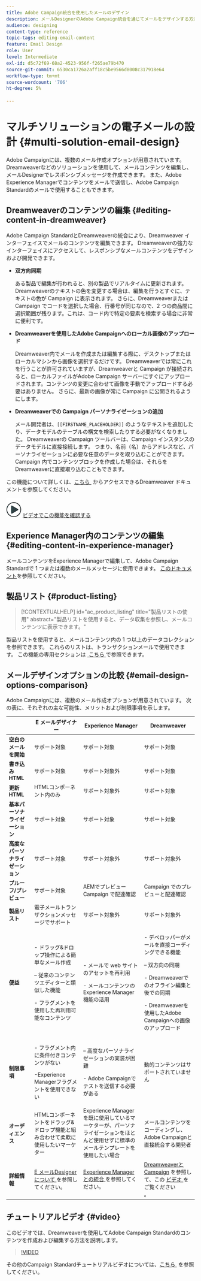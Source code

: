 ```yaml
---
title: Adobe Campaign統合を使用したメールのデザイン
description: メールDesignerのAdobe Campaign統合を通じてメールをデザインする方法について説明します。
audience: designing
content-type: reference
topic-tags: editing-email-content
feature: Email Design
role: User
level: Intermediate
exl-id: d5c72f69-68a2-4523-956f-f265ae79b470
source-git-commit: 6530ca1726a2aff18c5be9566d8008c317918e64
workflow-type: tm+mt
source-wordcount: '706'
ht-degree: 5%

---
```


# マルチソリューションの電子メールの設計 {#multi-solution-email-design}

Adobe Campaignには、複数のメール作成オプションが用意されています。 Dreamweaverなどのソリューションを使用して、メールコンテンツを編集し、メールDesignerでレスポンシブメッセージを作成できます。 また、Adobe Experience Managerでコンテンツをメールで送信し、Adobe Campaign Standardのメールで使用することもできます。

## Dreamweaverのコンテンツの編集 {#editing-content-in-dreamweaver}

Adobe Campaign StandardとDreamweaverの統合により、Dreamweaver インターフェイスでメールのコンテンツを編集できます。 Dreamweaverの強力なインターフェイスにアクセスして、レスポンシブなメールコンテンツをデザインおよび開発できます。

* **双方向同期**

  ある製品で編集が行われると、別の製品でリアルタイムに更新されます。 Dreamweaverのテキストの色を変更する場合は、編集を行うとすぐに、テキストの色が Campaign に表示されます。 さらに、Dreamweaverまたは Campaign でコードを選択した場合、行番号が同じなので、2 つの商品間に選択範囲が残ります。これは、コード内で特定の要素を検索する場合に非常に便利です。

* **Dreamweaverを使用したAdobe Campaignへのローカル画像のアップロード**

  Dreamweaver内でメールを作成または編集する際に、デスクトップまたはローカルマシンから画像を選択するだけです。 Dreamweaverでは常にこれを行うことが許可されていますが、Dreamweaverと Campaign が接続されると、ローカルファイルがAdobe Campaign サーバーにすぐにアップロードされます。コンテンツの変更に合わせて画像を手動でアップロードする必要はありません。 さらに、最新の画像が常に Campaign に公開されるようにします。

* **Dreamweaverでの Campaign パーソナライゼーションの追加**

  メール開発者は、`[[FIRSTNAME_PLACEHOLDER]]` のようなテキストを追加したり、データモデルのテーブルの構文を検索したりする必要がなくなりました。 Dreamweaverの Campaign ツールバーは、Campaign インスタンスのデータモデルに直接接続します。 つまり、名前（名）からアドレスなど、パーソナライゼーションに必要な任意のデータを取り込むことができます。 Campaign 内でコンテンツブロックを作成した場合は、それらをDreamweaverに直接取り込むこともできます。

この機能について詳しくは、[&#x200B; こちら &#x200B;](https://helpx.adobe.com/jp/dreamweaver/using/working-with-dreamweaver-and-campaign.html) からアクセスできるDreamweaver ドキュメントを参照してください。

![](assets/do-not-localize/how-to-video.png) [ビデオでこの機能を確認する](#video)

## Experience Manager内のコンテンツの編集 {#editing-content-in-experience-manager}

メールコンテンツをExperience Managerで編集して、Adobe Campaign Standardで 1 つまたは複数のメールメッセージに使用できます。 [このドキュメント](../../integrating/using/integrating-with-experience-manager.md)を参照してください。

## 製品リスト {#product-listing}

>[!CONTEXTUALHELP]
>id="ac_product_listing"
>title="製品リストの使用"
>abstract="製品リストを使用すると、データ収集を参照し、メールコンテンツに表示できます。"

製品リストを使用すると、メールコンテンツ内の 1 つ以上のデータコレクションを参照できます。 これらのリストは、トランザクションメールで使用できます。 この機能の専用セクションは [&#x200B; こちら &#x200B;](../../designing/using/using-product-listings.md) で参照できます。

## メールデザインオプションの比較 {#email-design-options-comparison}

Adobe Campaignには、複数のメール作成オプションが用意されています。 次の表に、それぞれの主な可能性、メリットおよび制限事項を示します。

<table> 
 <thead> 
  <tr> 
   <th> </th> 
   <th> E メールデザイナー<br /> </th> 
   <th> Experience Manager<br /> </th> 
   <th> Dreamweaver<br /> </th> 
  </tr> 
 </thead> 
 <tbody> 
  <tr> 
   <td> <strong> 空白のメールを開始 </strong><br /> </td> 
   <td> サポート対象 <br /> </td> 
   <td> サポート対象 <br /> </td> 
   <td> サポート対象 <br /> </td> 
  </tr> 
  <tr> 
   <td> <strong> 書き込みHTML</strong><br /> </td> 
   <td> サポート対象 <br /> </td> 
   <td> サポート対象外 <br /> </td> 
   <td> サポート対象 <br /> </td> 
  </tr> 
  <tr> 
   <td> <strong> 更新HTML</strong><br /> </td> 
   <td> HTMLコンポーネント内のみ <br /> </td> 
   <td> サポート対象外 <br /> </td> 
   <td> サポート対象 <br /> </td> 
  </tr> 
  <tr> 
   <td> <strong> 基本パーソナライゼーション </strong><br /> </td> 
   <td> サポート対象 <br /> </td> 
   <td> サポート対象 <br /> </td> 
   <td> サポート対象 <br /> </td> 
  </tr> 
  <tr> 
   <td> <strong> 高度なパーソナライゼーション </strong><br /> </td> 
   <td> サポート対象 <br /> </td> 
   <td> サポート対象外 <br /> </td> 
   <td> サポート対象外 <br /> </td> 
  </tr> 
  <tr> 
   <td> <strong> プルーフ/プレビュー </strong><br /> </td> 
   <td> サポート対象 <br /> </td> 
   <td> AEMでプレビュー <br /> Campaign で配達確認 <br /> </td> 
   <td> Campaign でのプレビューと配達確認 <br /> </td> 
  </tr> 
  <tr> 
   <td> <strong> 製品リスト </strong><br /> </td> 
   <td> 電子メールトランザクションメッセージでサポート <br /> </td> 
   <td> サポート対象外 <br /> </td> 
   <td> サポート対象外 <br /> </td> 
  </tr> 
  <tr> 
   <td> <strong> 便益 </strong><br /> </td> 
   <td> 
     <p>- ドラッグ&amp;ドロップ操作による簡単なメール作成</p>
     <p> – 従来のコンテンツエディターと類似した機能</p>
     <p>- フラグメントを使用した再利用可能なコンテンツ</p>
  </td> 
   <td> 
     <p>- メールで web サイトのアセットを再利用</p>
     <p>- メールコンテンツのExperience Manager機能の活用</p>
    </td> 
   <td> 
    <p>- デベロッパーがメールを直接コーディングできる機能</p>
    <p> – 双方向の同期</p>
    <p>- Dreamweaverでのオフライン編集と後での同期</p>
    <p>- Dreamweaverを使用したAdobe Campaignへの画像のアップロード</p>
  </td> 
  </tr> 
  <tr> 
   <td> <strong>制限事項</strong><br /> </td> 
   <td> 
     <p>- フラグメント内に条件付きコンテンツがない</p>
     <p>-Experience Managerフラグメントを使用できない</p>
  </td> 
   <td> 
     <p> – 高度なパーソナライゼーションの実装が困難</p>
     <p>- Adobe Campaignでテストを送信する必要がある</p>
  </td> 
   <td> 動的コンテンツはサポートされていません <br /> </td> 
  </tr> 
  <tr> 
   <td> <strong>オーディエンス</strong><br /> </td> 
   <td> HTMLコンポーネントをドラッグ&amp;ドロップ機能と組み合わせて柔軟に使用したいマーケター <br /> </td> 
   <td> Experience Managerを既に使用しているマーケターが、パーソナライゼーションをほとんど使用せずに標準のメールテンプレートを使用したい場合 <br /> </td> 
   <td> メールコンテンツをコーディングし、Adobe Campaignと直接統合する開発者 <br /> </td> 
  </tr> 
  <tr> 
   <td> <strong> 詳細情報 </strong><br /> </td> 
   <td> <a href="../../designing/using/designing-content-in-adobe-campaign.md">E メールDesignerについて </a> を参照してください。<br /> </td> 
   <td> <a href="../../integrating/using/integrating-with-experience-manager.md">Experience Managerとの統合 </a> を参照してください。<br /> </td> 
   <td> <a href="https://helpx.adobe.com/jp/dreamweaver/using/working-with-dreamweaver-and-campaign.html">Dreamweaverと Campaign</a> を参照して、この <a href="#video"> ビデオ </a> をご覧ください <br />。 </td> 
  </tr> 
 </tbody> 
</table>

## チュートリアルビデオ {#video}

このビデオでは、Dreamweaverを使用してAdobe Campaign Standardのコンテンツを作成および編集する方法を説明します。

>[!VIDEO](https://video.tv.adobe.com/v/37614?quality=12&captions=jpn)

その他のCampaign Standardチュートリアルビデオについては、[&#x200B; こちら &#x200B;](https://experienceleague.adobe.com/docs/campaign-standard-learn/tutorials/overview.html?lang=ja) を参照してください。
